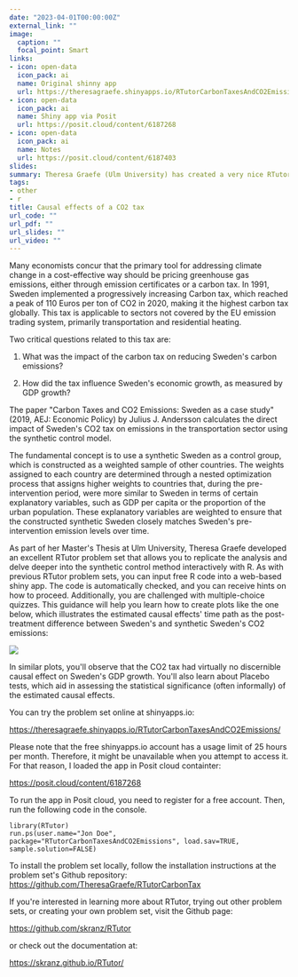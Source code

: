 ```yaml
---
date: "2023-04-01T00:00:00Z"
external_link: ""
image:
  caption: ""
  focal_point: Smart
links:
- icon: open-data
  icon_pack: ai
  name: Original shinny app
  url: https://theresagraefe.shinyapps.io/RTutorCarbonTaxesAndCO2Emissions/
- icon: open-data
  icon_pack: ai
  name: Shiny app via Posit
  url: https://posit.cloud/content/6187268
- icon: open-data
  icon_pack: ai
  name: Notes
  url: https://posit.cloud/content/6187403
slides: 
summary: Theresa Graefe (Ulm University) has created a very nice RTutor that allows you to replicate the main insights of a recent AEJ paper on the causal effects of a CO2 tax in Sweden. 
tags:
- other
- r
title: Causal effects of a CO2 tax
url_code: ""
url_pdf: ""
url_slides: ""
url_video: ""
---
```


Many economists concur that the primary tool for addressing climate change in a cost-effective way should be pricing greenhouse gas emissions, either through emission certificates or a carbon tax. In 1991, Sweden implemented a progressively increasing Carbon tax, which reached a peak of 110 Euros per ton of CO2 in 2020, making it the highest carbon tax globally. This tax is applicable to sectors not covered by the EU emission trading system, primarily transportation and residential heating.

Two critical questions related to this tax are:

1. What was the impact of the carbon tax on reducing Sweden's carbon emissions?

2. How did the tax influence Sweden's economic growth, as measured by GDP growth?

The paper "Carbon Taxes and CO2 Emissions: Sweden as a case study" (2019, AEJ: Economic Policy) by Julius J. Andersson calculates the direct impact of Sweden's CO2 tax on emissions in the transportation sector using the synthetic control model.

The fundamental concept is to use a synthetic Sweden as a control group, which is constructed as a weighted sample of other countries. The weights assigned to each country are determined through a nested optimization process that assigns higher weights to countries that, during the pre-intervention period, were more similar to Sweden in terms of certain explanatory variables, such as GDP per capita or the proportion of the urban population. These explanatory variables are weighted to ensure that the constructed synthetic Sweden closely matches Sweden's pre-intervention emission levels over time.

As part of her Master's Thesis at Ulm University, Theresa Graefe developed an excellent RTutor problem set that allows you to replicate the analysis and delve deeper into the synthetic control method interactively with R. As with previous RTutor problem sets, you can input free R code into a web-based shiny app. The code is automatically checked, and you can receive hints on how to proceed. Additionally, you are challenged with multiple-choice quizzes. This guidance will help you learn how to create plots like the one below, which illustrates the estimated causal effects' time path as the post-treatment difference between Sweden's and synthetic Sweden's CO2 emissions:

![](http://skranz.github.io/images/sweden_co2_synth.svg)

In similar plots, you'll observe that the CO2 tax had virtually no discernible causal effect on Sweden's GDP growth. You'll also learn about Placebo tests, which aid in assessing the statistical significance (often informally) of the estimated causal effects.

You can try the problem set online at shinyapps.io:

https://theresagraefe.shinyapps.io/RTutorCarbonTaxesAndCO2Emissions/

Please note that the free shinyapps.io account has a usage limit of 25 hours per month. Therefore, it might be unavailable when you attempt to access it. For that reason, I loaded the app in Posit cloud containter:

https://posit.cloud/content/6187268

To run the app in Posit cloud, you need to register for a free account. Then,  run the following code in the console.

```
library(RTutor)
run.ps(user.name="Jon Doe", package="RTutorCarbonTaxesAndCO2Emissions", load.sav=TRUE, sample.solution=FALSE)
```


To install the problem set locally, follow the installation instructions at the problem set's Github repository: https://github.com/TheresaGraefe/RTutorCarbonTax

If you're interested in learning more about RTutor, trying out other problem sets, or creating your own problem set, visit the Github page:

https://github.com/skranz/RTutor

or check out the documentation at:

https://skranz.github.io/RTutor/

